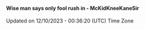#### Wise man says only fool rush in - McKidKneeKaneSir
Updated on 12/10/2023 - 00:36:20 (UTC) Time Zone
